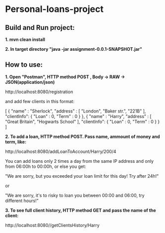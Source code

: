 # Personal-loans-project

## Build and Run project:

**1. mvn clean install**

**2. In target directory "java -jar assignment-0.0.1-SNAPSHOT.jar"**

## How to use:

**1. Open "Postman", HTTP method POST , Body -> RAW -> JSON(application/json)**

http://localhost:8080/registration

and add few clients in this format:

[
{
	"name" : "Sherlock",
	"address" : [
			"London",
			"Baker str.",
			"221B"
		],
		"clientInfo": {
			"Loan" : 0,
			"Term" : 0
		}
},
{
	"name" : "Harry",
	"address" : [
			"Great Britain",
			"Hogwarts School"
		],
		"clientInfo": {
			"Loan" : 0,
			"Term" : 0
		}
}
]

**2. To add a loan, HTTP method POST. Pass name, ammount of money and term, like:**

http://localhost:8080/addLoanToAccount/Harry/200/4

You can add loans only 2 times a day from the same IP address and only from 06:00h to 00:00h, or else you get:

"We are sorry, but you exceeded your loan limit for this day! Try after 24h!"

or

"We are sorry, it's  to risky to loan you between 00:00 and 06:00, try different hours!"

**3. To see full client history, HTTP method GET and pass the name of the client:**

http://localhost:8080//getClientsHistory/Harry 









